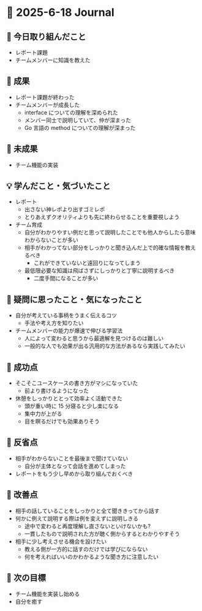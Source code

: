 # 📓 2025-6-18 Journal

## 🔨 今日取り組んだこと
- レポート課題
- チームメンバーに知識を教えた

## 🎉 成果
- レポート課題が終わった
- チームメンバーが成長した
  - interface についての理解を深められた
  - メンバー同士で説明していて、仲が深まった
  - Go 言語の method についての理解が深まった

## 🚧 未成果
- チーム機能の実装

## 💡 学んだこと・気づいたこと
- レポート
  - 出さない神レポより出すゴミレポ
  - とりあえずクオリティよりも先に終わらせることを重要視しよう
- チーム育成
  - 自分がわかりやすい例だと思って説明したことでも他人からしたら意味わからないことが多い
  - 相手がわかってない部分をしっかりと聞き込んだ上で的確な情報を教えるべき
    - これができていないと遠回りになってしまう
  - 最低限必要な知識は飛ばさずにしっかりと丁寧に説明するべき
    - 二度手間になることが多い

## 💭 疑問に思ったこと・気になったこと
- 自分が考えている事柄をうまく伝えるコツ
  - 手法や考え方を知りたい
- チームメンバーの能力が爆速で伸びる学習法
  - 人によって変わると思うから最適解を見つけるのは難しい
  - 一般的な人でも効果が出る汎用的な方法があるなら実践してみたい

## 🏅 成功点
- そこそこユースケースの書き方がマシになっていた
  - 前より書けるようになった
- 休憩をしっかりととって効率よく活動できた
  - 頭が重い時に 15 分寝ると少し楽になる
  - 集中力が上がる
  - 目を瞑るだけでも効果ありそう

## 🤔 反省点
- 相手がわからないことを最後まで聞けていない
  - 自分が主体となって会話を進めてしまった
- レポートをもう少し早めから取り組んでおくべき

## 🔧 改善点
- 相手の話していることをしっかりと全て聞ききってから話す
- 何かに例えて説明する際は例を変えずに説明しきる
  - 途中で変わると再度理解し直さないといけないかも?
  - 一貫したもので説明された方が聴く側からするとわかりやすそう
- 相手に少し考えさせる機会を設けたい
  - 教える側が一方的に話すのだけでは学びにならない
  - 何を考えればいいのかわかるような聞き方に注意したい

## 🚀 次の目標
- チーム機能を実装し始める
- 自分を癒す
